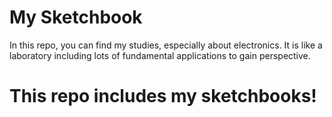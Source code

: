 # My Sketchbook

In this repo, you can find my studies, especially about electronics. It is like a laboratory including lots of fundamental applications to gain perspective.


# This repo includes my sketchbooks!